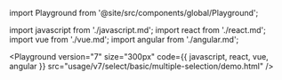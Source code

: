 import Playground from '@site/src/components/global/Playground';

import javascript from './javascript.md';
import react from './react.md';
import vue from './vue.md';
import angular from './angular.md';

<Playground
version="7"
size="300px"
code={{ javascript, react, vue, angular }}
src="usage/v7/select/basic/multiple-selection/demo.html"
/>
